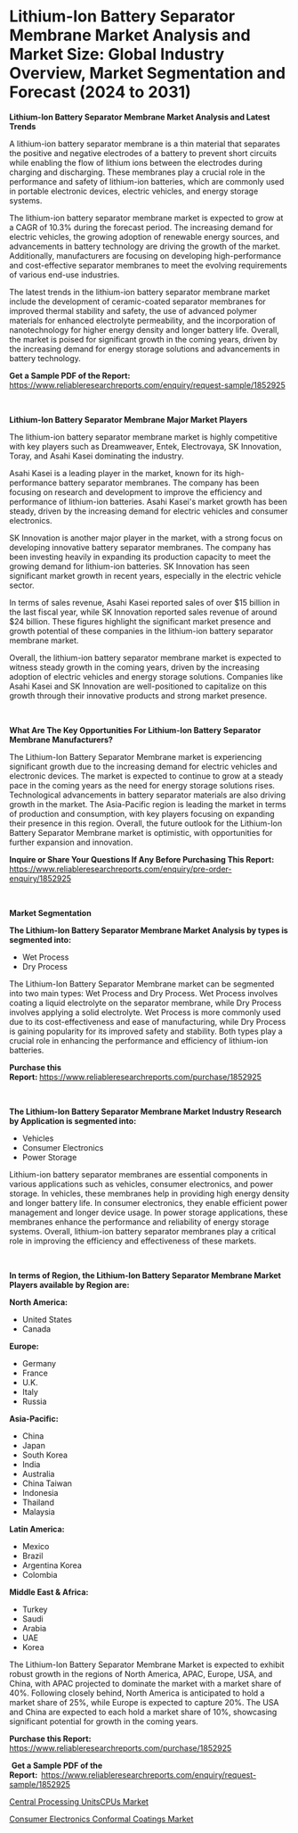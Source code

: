 <p><h1>Lithium-Ion Battery Separator Membrane Market Analysis and Market Size: Global Industry Overview, Market Segmentation and Forecast (2024 to 2031)</h1></p><p><strong>Lithium-Ion Battery Separator Membrane Market Analysis and Latest Trends</strong></p>
<p><p>A lithium-ion battery separator membrane is a thin material that separates the positive and negative electrodes of a battery to prevent short circuits while enabling the flow of lithium ions between the electrodes during charging and discharging. These membranes play a crucial role in the performance and safety of lithium-ion batteries, which are commonly used in portable electronic devices, electric vehicles, and energy storage systems.</p><p>The lithium-ion battery separator membrane market is expected to grow at a CAGR of 10.3% during the forecast period. The increasing demand for electric vehicles, the growing adoption of renewable energy sources, and advancements in battery technology are driving the growth of the market. Additionally, manufacturers are focusing on developing high-performance and cost-effective separator membranes to meet the evolving requirements of various end-use industries.</p><p>The latest trends in the lithium-ion battery separator membrane market include the development of ceramic-coated separator membranes for improved thermal stability and safety, the use of advanced polymer materials for enhanced electrolyte permeability, and the incorporation of nanotechnology for higher energy density and longer battery life. Overall, the market is poised for significant growth in the coming years, driven by the increasing demand for energy storage solutions and advancements in battery technology.</p></p>
<p><strong>Get a Sample PDF of the Report:&nbsp;</strong> <a href="https://www.reliableresearchreports.com/enquiry/request-sample/1852925">https://www.reliableresearchreports.com/enquiry/request-sample/1852925</a></p>
<p>&nbsp;</p>
<p><strong>Lithium-Ion Battery Separator Membrane Major Market Players</strong></p>
<p><p>The lithium-ion battery separator membrane market is highly competitive with key players such as Dreamweaver, Entek, Electrovaya, SK Innovation, Toray, and Asahi Kasei dominating the industry. </p><p>Asahi Kasei is a leading player in the market, known for its high-performance battery separator membranes. The company has been focusing on research and development to improve the efficiency and performance of lithium-ion batteries. Asahi Kasei's market growth has been steady, driven by the increasing demand for electric vehicles and consumer electronics.</p><p>SK Innovation is another major player in the market, with a strong focus on developing innovative battery separator membranes. The company has been investing heavily in expanding its production capacity to meet the growing demand for lithium-ion batteries. SK Innovation has seen significant market growth in recent years, especially in the electric vehicle sector.</p><p>In terms of sales revenue, Asahi Kasei reported sales of over $15 billion in the last fiscal year, while SK Innovation reported sales revenue of around $24 billion. These figures highlight the significant market presence and growth potential of these companies in the lithium-ion battery separator membrane market.</p><p>Overall, the lithium-ion battery separator membrane market is expected to witness steady growth in the coming years, driven by the increasing adoption of electric vehicles and energy storage solutions. Companies like Asahi Kasei and SK Innovation are well-positioned to capitalize on this growth through their innovative products and strong market presence.</p></p>
<p>&nbsp;</p>
<p><strong>What Are The Key Opportunities For Lithium-Ion Battery Separator Membrane Manufacturers?</strong></p>
<p><p>The Lithium-Ion Battery Separator Membrane market is experiencing significant growth due to the increasing demand for electric vehicles and electronic devices. The market is expected to continue to grow at a steady pace in the coming years as the need for energy storage solutions rises. Technological advancements in battery separator materials are also driving growth in the market. The Asia-Pacific region is leading the market in terms of production and consumption, with key players focusing on expanding their presence in this region. Overall, the future outlook for the Lithium-Ion Battery Separator Membrane market is optimistic, with opportunities for further expansion and innovation.</p></p>
<p><strong>Inquire or Share Your Questions If Any Before Purchasing This Report:</strong> <a href="https://www.reliableresearchreports.com/enquiry/pre-order-enquiry/1852925">https://www.reliableresearchreports.com/enquiry/pre-order-enquiry/1852925</a></p>
<p>&nbsp;</p>
<p><strong>Market Segmentation</strong></p>
<p><strong>The Lithium-Ion Battery Separator Membrane Market Analysis by types is segmented into:</strong></p>
<p><ul><li>Wet Process</li><li>Dry Process</li></ul></p>
<p><p>The Lithium-Ion Battery Separator Membrane market can be segmented into two main types: Wet Process and Dry Process. Wet Process involves coating a liquid electrolyte on the separator membrane, while Dry Process involves applying a solid electrolyte. Wet Process is more commonly used due to its cost-effectiveness and ease of manufacturing, while Dry Process is gaining popularity for its improved safety and stability. Both types play a crucial role in enhancing the performance and efficiency of lithium-ion batteries.</p></p>
<p><strong>Purchase this Report:&nbsp;</strong><a href="https://www.reliableresearchreports.com/purchase/1852925">https://www.reliableresearchreports.com/purchase/1852925</a></p>
<p>&nbsp;</p>
<p><strong>The Lithium-Ion Battery Separator Membrane Market Industry Research by Application is segmented into:</strong></p>
<p><ul><li>Vehicles</li><li>Consumer Electronics</li><li>Power Storage</li></ul></p>
<p><p>Lithium-ion battery separator membranes are essential components in various applications such as vehicles, consumer electronics, and power storage. In vehicles, these membranes help in providing high energy density and longer battery life. In consumer electronics, they enable efficient power management and longer device usage. In power storage applications, these membranes enhance the performance and reliability of energy storage systems. Overall, lithium-ion battery separator membranes play a critical role in improving the efficiency and effectiveness of these markets.</p></p>
<p>&nbsp;</p>
<p><strong>In terms of Region, the Lithium-Ion Battery Separator Membrane Market Players available by Region are:</strong></p>
<p>
    <p> <strong> North America: </strong>
        <ul>
            <li>United States</li>
            <li>Canada</li>
        </ul>
        </p> 
    <p> <strong> Europe: </strong>
        <ul>
            <li>Germany</li>
            <li>France</li>
            <li>U.K.</li>
            <li>Italy</li>
            <li>Russia</li>
        </ul>
        </p> 
    <p> <strong> Asia-Pacific: </strong>
        <ul>
            <li>China</li>
            <li>Japan</li>
            <li>South Korea</li>
            <li>India</li>
            <li>Australia</li>
            <li>China Taiwan</li>
            <li>Indonesia</li>
            <li>Thailand</li>
            <li>Malaysia</li>
        </ul>
        </p> 
    <p> <strong> Latin America: </strong>
        <ul>
            <li>Mexico</li>
            <li>Brazil</li>
            <li>Argentina Korea</li>
            <li>Colombia</li>
        </ul>
        </p> 
    <p> <strong> Middle East & Africa: </strong>
        <ul>
            <li>Turkey</li>
            <li>Saudi</li>
            <li>Arabia</li>
            <li>UAE</li>
            <li>Korea</li>
        </ul>
    </p>
    </p>
<p><p>The Lithium-Ion Battery Separator Membrane Market is expected to exhibit robust growth in the regions of North America, APAC, Europe, USA, and China, with APAC projected to dominate the market with a market share of 40%. Following closely behind, North America is anticipated to hold a market share of 25%, while Europe is expected to capture 20%. The USA and China are expected to each hold a market share of 10%, showcasing significant potential for growth in the coming years.</p></p>
<p><strong>Purchase this Report: </strong><a href="https://www.reliableresearchreports.com/purchase/1852925">https://www.reliableresearchreports.com/purchase/1852925</a></p>
<p>&nbsp;<strong>Get a Sample PDF of the Report:&nbsp;&nbsp;</strong><a href="https://www.reliableresearchreports.com/enquiry/request-sample/1852925">https://www.reliableresearchreports.com/enquiry/request-sample/1852925</a></p>
<p><strong></strong></p>
<p><p><a href="https://cute-banjo-8ca.notion.site/Central-Processing-UnitsCPUs-Market-Analysis-Examines-its-Scope-on-Growth-Opportunities-and-Forecas-95b4f5bf571a4fe0b77b258af9ed5fda">Central Processing UnitsCPUs Market</a></p><p><a href="https://github.com/lataunyatinikmelvin59ilbd0dv/Market-Research-Report-List-1/blob/main/consumer-electronics-conformal-coatings-market.md">Consumer Electronics Conformal Coatings Market</a></p></p>